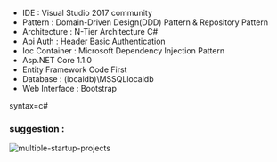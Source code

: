 
- IDE : Visual Studio 2017 community
- Pattern : Domain-Driven Design(DDD) Pattern & Repository Pattern
- Architecture : N-Tier Architecture C#
- Api Auth : Header Basic Authentication
- Ioc Container : Microsoft Dependency Injection Pattern
- Asp.NET Core 1.1.0
- Entity Framework Code First
- Database : (localdb)\MSSQLlocaldb
- Web Interface : Bootstrap



syntax=c#

### suggestion : 

![multiple-startup-projects](https://cloud.githubusercontent.com/assets/432303/26769255/227b81e8-49b6-11e7-97c5-81ac02711ce2.jpg)

